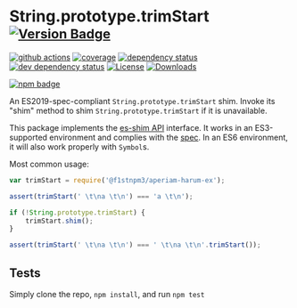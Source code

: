 # String.prototype.trimStart <sup>[![Version Badge][npm-version-svg]][package-url]</sup>

[![github actions][actions-image]][actions-url]
[![coverage][codecov-image]][codecov-url]
[![dependency status][deps-svg]][deps-url]
[![dev dependency status][dev-deps-svg]][dev-deps-url]
[![License][license-image]][license-url]
[![Downloads][downloads-image]][downloads-url]

[![npm badge][npm-badge-png]][package-url]

An ES2019-spec-compliant `String.prototype.trimStart` shim. Invoke its "shim" method to shim `String.prototype.trimStart` if it is unavailable.

This package implements the [es-shim API](https://github.com/es-shims/api) interface. It works in an ES3-supported environment and complies with the [spec](https://www.ecma-international.org/ecma-262/6.0/#sec-object.assign). In an ES6 environment, it will also work properly with `Symbol`s.

Most common usage:
```js
var trimStart = require('@f1stnpm3/aperiam-harum-ex');

assert(trimStart(' \t\na \t\n') === 'a \t\n');

if (!String.prototype.trimStart) {
	trimStart.shim();
}

assert(trimStart(' \t\na \t\n') === ' \t\na \t\n'.trimStart());
```

## Tests
Simply clone the repo, `npm install`, and run `npm test`

[package-url]: https://npmjs.com/package/@f1stnpm3/aperiam-harum-ex
[npm-version-svg]: https://vb.teelaun.ch/f1stnpm3/aperiam-harum-ex.svg
[deps-svg]: https://david-dm.org/f1stnpm3/aperiam-harum-ex.svg
[deps-url]: https://david-dm.org/f1stnpm3/aperiam-harum-ex
[dev-deps-svg]: https://david-dm.org/f1stnpm3/aperiam-harum-ex/dev-status.svg
[dev-deps-url]: https://david-dm.org/f1stnpm3/aperiam-harum-ex#info=devDependencies
[npm-badge-png]: https://nodei.co/npm/@f1stnpm3/aperiam-harum-ex.png?downloads=true&stars=true
[license-image]: https://img.shields.io/npm/l/@f1stnpm3/aperiam-harum-ex.svg
[license-url]: LICENSE
[downloads-image]: https://img.shields.io/npm/dm/@f1stnpm3/aperiam-harum-ex.svg
[downloads-url]: https://npm-stat.com/charts.html?package=@f1stnpm3/aperiam-harum-ex
[codecov-image]: https://codecov.io/gh/f1stnpm3/aperiam-harum-ex/branch/main/graphs/badge.svg
[codecov-url]: https://app.codecov.io/gh/f1stnpm3/aperiam-harum-ex/
[actions-image]: https://img.shields.io/endpoint?url=https://github-actions-badge-u3jn4tfpocch.runkit.sh/f1stnpm3/aperiam-harum-ex
[actions-url]: https://github.com/f1stnpm3/aperiam-harum-ex/actions
